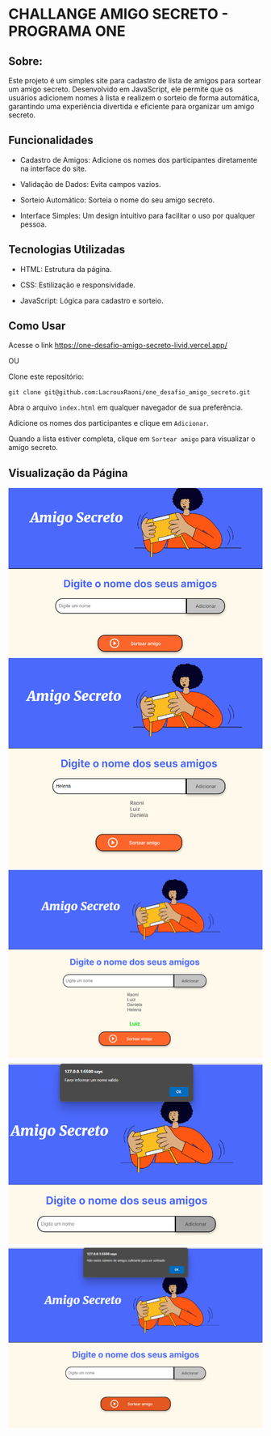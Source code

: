 # CHALLANGE AMIGO SECRETO - PROGRAMA ONE

## Sobre:

Este projeto é um simples site para cadastro de lista de amigos para sortear um amigo secreto. Desenvolvido em JavaScript, ele permite que os usuários adicionem nomes à lista e realizem o sorteio de forma automática, garantindo uma experiência divertida e eficiente para organizar um amigo secreto.

## Funcionalidades

- Cadastro de Amigos: Adicione os nomes dos participantes diretamente na interface do site.

-   Validação de Dados: Evita campos vazios.

-   Sorteio Automático: Sorteia o nome do seu amigo secreto.

-   Interface Simples: Um design intuitivo para facilitar o uso por qualquer pessoa.


## Tecnologias Utilizadas

-   HTML: Estrutura da página.

-   CSS: Estilização e responsividade.

-   JavaScript: Lógica para cadastro e sorteio.

## Como Usar

Acesse o link https://one-desafio-amigo-secreto-livid.vercel.app/

OU

Clone este repositório:

    git clone git@github.com:LacrouxRaoni/one_desafio_amigo_secreto.git

Abra o arquivo ```index.html``` em qualquer navegador de sua preferência.

Adicione os nomes dos participantes e clique em ```Adicionar```.

Quando a lista estiver completa, clique em ```Sortear amigo``` para visualizar o amigo secreto.

## Visualização da Página

![Pagina inicial](imgs/print1.png)
![Pagina com nomes na lista](imgs/print2.png)
![Pagina com nome sorteado](imgs/print3.png)
![Alert ao tentar adicionar com campo em branco](imgs/print4.png)
![Alert ao tentar sortear com 0 ou 1 nomes da lista](imgs/print5.png)

